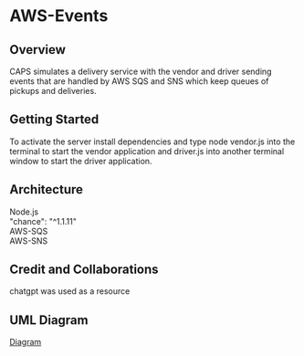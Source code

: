 # AWS-Events

## Overview
CAPS simulates a delivery service with the vendor and driver sending events that are handled by AWS SQS and SNS which keep queues of pickups and deliveries.

## Getting Started
To activate the server install dependencies and type node vendor.js into the terminal to start the vendor application and driver.js into another terminal window to start the driver application.

## Architecture
Node.js\
"chance": "^1.1.11"\
AWS-SQS\
AWS-SNS

## Credit and Collaborations
chatgpt was used as a resource

## UML Diagram
[Diagram](UML_Diagram.png)
